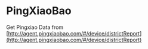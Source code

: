 # PingXiaoBao

Get Pingxiao Data from [http://agent.pingxiaobao.com/#/device/districtReport](http://agent.pingxiaobao.com/#/device/districtReport)
